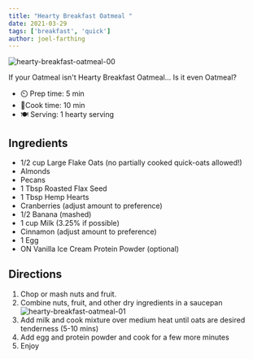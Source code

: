 ```yaml
---
title: "Hearty Breakfast Oatmeal "
date: 2021-03-29
tags: ['breakfast', 'quick']
author: joel-farthing
---
```


![hearty-breakfast-oatmeal-00](/pix/hearty-breakfast-oatmeal-00.webp)

If your Oatmeal isn't Hearty Breakfast Oatmeal... Is it even Oatmeal?

- ⏲️ Prep time: 5 min
- 🍳Cook time: 10 min
- 🍽️ Serving: 1 hearty serving

## Ingredients

- 1/2 cup Large Flake Oats (no partially cooked quick-oats allowed!)
- Almonds
- Pecans
- 1 Tbsp Roasted Flax Seed
- 1 Tbsp Hemp Hearts
- Cranberries (adjust amount to preference)
- 1/2 Banana (mashed)
- 1 cup Milk (3.25% if possible)
- Cinnamon (adjust amount to preference)
- 1 Egg
- ON Vanilla Ice Cream Protein Powder (optional)

## Directions

1. Chop or mash nuts and fruit.
2. Combine nuts, fruit, and other dry ingredients in a saucepan
   ![hearty-breakfast-oatmeal-01](/pix/hearty-breakfast-oatmeal-01.webp)
3. Add milk and cook mixture over medium heat until oats are desired tenderness (5-10 mins)
4. Add egg and protein powder and cook for a few more minutes
5. Enjoy
